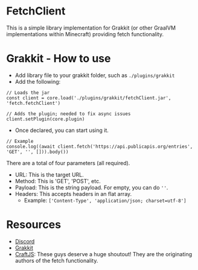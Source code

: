 # FetchClient

This is a simple library implementation for Grakkit (or other GraalVM implementations within Minecraft) providing fetch functionality. 

# Grakkit - How to use

* Add library file to your grakkit folder, such as `./plugins/grakkit`
* Add the following:

```
// Loads the jar
const client = core.load('./plugins/grakkit/fetchClient.jar', 'fetch.fetchClient') 

// Adds the plugin; needed to fix async issues
client.setPlugin(core.plugin)
```

* Once declared, you can start using it.

```
// Example
console.log((await client.fetch('https://api.publicapis.org/entries', 'GET', '', [])).body())
```

There are a total of four parameters (all required). 

* URL: This is the target URL.
* Method: This is 'GET', 'POST', etc.
* Payload: This is the string payload. For empty, you can do `''`.
* Headers: This accepts headers in an flat array. 
  * Example: `['Content-Type', 'application/json; charset=utf-8']`

# Resources

* [Discord](https://discord.gg/e682hwR)
* [Grakkit](https://github.com/Grakkit/grakkit)
* [CraftJS](https://github.com/Dysfold/craftjs): These guys deserve a huge shoutout! They are the originating authors of the fetch functionality. 